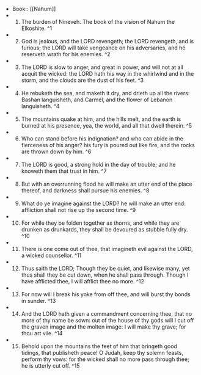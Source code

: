 - Book:: [[Nahum]]
- 1. The burden of Nineveh. The book of the vision of Nahum the Elkoshite. ^1
- 2. God is jealous, and the LORD revengeth; the LORD revengeth, and is furious; the LORD will take vengeance on his adversaries, and he reserveth wrath for his enemies. ^2
- 3. The LORD is slow to anger, and great in power, and will not at all acquit the wicked: the LORD hath his way in the whirlwind and in the storm, and the clouds are the dust of his feet. ^3
- 4. He rebuketh the sea, and maketh it dry, and drieth up all the rivers: Bashan languisheth, and Carmel, and the flower of Lebanon languisheth. ^4
- 5. The mountains quake at him, and the hills melt, and the earth is burned at his presence, yea, the world, and all that dwell therein. ^5
- 6. Who can stand before his indignation? and who can abide in the fierceness of his anger? his fury is poured out like fire, and the rocks are thrown down by him. ^6
- 7. The LORD is good, a strong hold in the day of trouble; and he knoweth them that trust in him. ^7
- 8. But with an overrunning flood he will make an utter end of the place thereof, and darkness shall pursue his enemies. ^8
- 9. What do ye imagine against the LORD? he will make an utter end: affliction shall not rise up the second time. ^9
- 10. For while they be folden together as thorns, and while they are drunken as drunkards, they shall be devoured as stubble fully dry. ^10
- 11. There is one come out of thee, that imagineth evil against the LORD, a wicked counsellor. ^11
- 12. Thus saith the LORD; Though they be quiet, and likewise many, yet thus shall they be cut down, when he shall pass through. Though I have afflicted thee, I will afflict thee no more. ^12
- 13. For now will I break his yoke from off thee, and will burst thy bonds in sunder. ^13
- 14. And the LORD hath given a commandment concerning thee, that no more of thy name be sown: out of the house of thy gods will I cut off the graven image and the molten image: I will make thy grave; for thou art vile. ^14
- 15. Behold upon the mountains the feet of him that bringeth good tidings, that publisheth peace! O Judah, keep thy solemn feasts, perform thy vows: for the wicked shall no more pass through thee; he is utterly cut off. ^15
